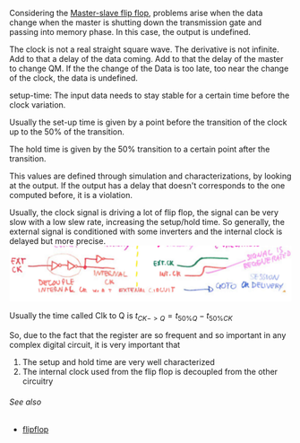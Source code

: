 Considering the [Master-slave flip flop](notes/flipflop.md), problems arise when the data change when the master is shutting down the transmission gate and passing into memory phase. In this case, the output is undefined. 

The clock is not a real straight square wave. The derivative is not infinite.
Add to that a delay of the data coming. Add to that the delay of the master to change QM. If the the change of the Data is too late, too near the change of the clock, the data is undefined.

setup-time: The input data needs to stay stable for a certain time before the clock variation.

Usually the set-up time is given by a point before the transition of the clock up to the 50% of the transition.

The hold time is given by the 50% transition to a certain point after the transition.

This values are defined through simulation and characterizations, by looking at the output. If the output has a delay that doesn't corresponds to the one computed before, it is a violation.

Usually, the clock signal is driving a lot of flip flop, the signal can be very slow with a low slew rate, increasing the setup/hold time.
So generally, the external signal is conditioned with some inverters and the internal clock is delayed but more precise.
![](../media/Pasted%20image%2020230529120505.png)

Usually the time called Clk to Q is
$t_{CK->Q} = t_{50\%Q} - t_{50\%CK}$ 

So, due to the fact that the register are so frequent and so important in any complex digital circuit, it is very important that
1. The setup and hold time are very well characterized
2. The internal clock used from the flip flop is decoupled from the other circuitry


###### See also
- [flipflop](notes/flipflop.md)